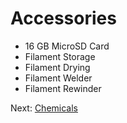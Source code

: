 # Accessories
- 16 GB MicroSD Card
- Filament Storage
- Filament Drying
- Filament Welder
- Filament Rewinder
 
Next: [Chemicals](https://github.com/500Foods/WelcomeToTroodon/blob/main/docs/level_1/chemicals.md)
